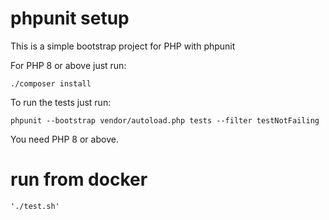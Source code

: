 phpunit setup
==========

This is a simple bootstrap project for PHP with phpunit

For PHP 8 or above just run:

```
./composer install

```

To run the tests just run:

```
phpunit --bootstrap vendor/autoload.php tests --filter testNotFailing
```
You need PHP 8 or above.

# run from docker

```
'./test.sh'
```
